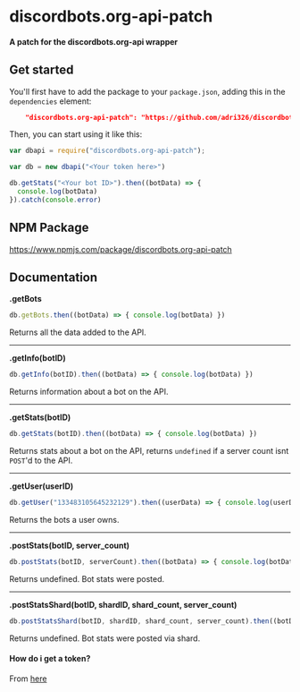 # discordbots.org-api-patch
#### A patch for the discordbots.org-api wrapper

## Get started

You'll first have to add the package to your `package.json`, adding this in the `dependencies` element:

```json
    "discordbots.org-api-patch": "https://github.com/adri326/discordbots.org-api-patch.git"
```

Then, you can start using it like this:

```js
var dbapi = require("discordbots.org-api-patch");

var db = new dbapi("<Your token here>")

db.getStats("<Your bot ID>").then((botData) => {
  console.log(botData)
}).catch(console.error)
```

## NPM Package
https://www.npmjs.com/package/discordbots.org-api-patch

## Documentation

**.getBots**

```js
db.getBots.then((botData) => { console.log(botData) })
```
Returns all the data added to the API.

<hr>

**.getInfo(botID)**

```js
db.getInfo(botID).then((botData) => { console.log(botData) })
```
Returns information about a bot on the API.

<hr>

**.getStats(botID)**

```js
db.getStats(botID).then((botData) => { console.log(botData) })
```
Returns stats about a bot on the API, returns `undefined` if a server count isnt `POST`'d to the API.

<hr>

**.getUser(userID)**

```js
db.getUser("133483105645232129").then((userData) => { console.log(userData) })
```
Returns the bots a user owns.

<hr>

**.postStats(botID, server_count)**

```js
db.postStats(botID, serverCount).then((botData) => { console.log(botData) })
````
Returns undefined. Bot stats were posted.

<hr>

**.postStatsShard(botID, shardID, shard_count, server_count)**

```js
db.postStatsShard(botID, shardID, shard_count, server_count).then((botData) => { console.log(botData) })
````
Returns undefined. Bot stats were posted via shard.

#### How do i get a token?

From [here](https://discordbots.org/api/docs)
